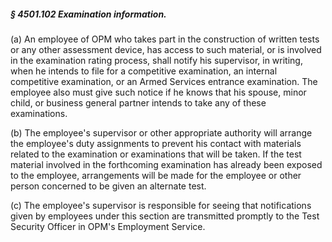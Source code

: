 ##### § 4501.102 Examination information. #####

(a) An employee of OPM who takes part in the construction of written tests or any other assessment device, has access to such material, or is involved in the examination rating process, shall notify his supervisor, in writing, when he intends to file for a competitive examination, an internal competitive examination, or an Armed Services entrance examination. The employee also must give such notice if he knows that his spouse, minor child, or business general partner intends to take any of these examinations.

(b) The employee's supervisor or other appropriate authority will arrange the employee's duty assignments to prevent his contact with materials related to the examination or examinations that will be taken. If the test material involved in the forthcoming examination has already been exposed to the employee, arrangements will be made for the employee or other person concerned to be given an alternate test.

(c) The employee's supervisor is responsible for seeing that notifications given by employees under this section are transmitted promptly to the Test Security Officer in OPM's Employment Service.
